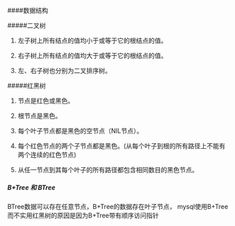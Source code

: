 ####数据结构

#####二叉树


1. 左子树上所有结点的值均小于或等于它的根结点的值。

2. 右子树上所有结点的值均大于或等于它的根结点的值。

3. 左、右子树也分别为二叉排序树。

#####红黑树

1. 节点是红色或黑色。

2. 根节点是黑色。

3. 每个叶子节点都是黑色的空节点（NIL节点）。

4. 每个红色节点的两个子节点都是黑色。(从每个叶子到根的所有路径上不能有两个连续的红色节点)

5. 从任一节点到其每个叶子的所有路径都包含相同数目的黑色节点。

##### B+Tree 和 BTree

BTree数据可以存在任意节点，B+Tree的数据存在叶子节点，
mysql使用B+Tree而不实用红黑树的原因是因为B+Tree带有顺序访问指针